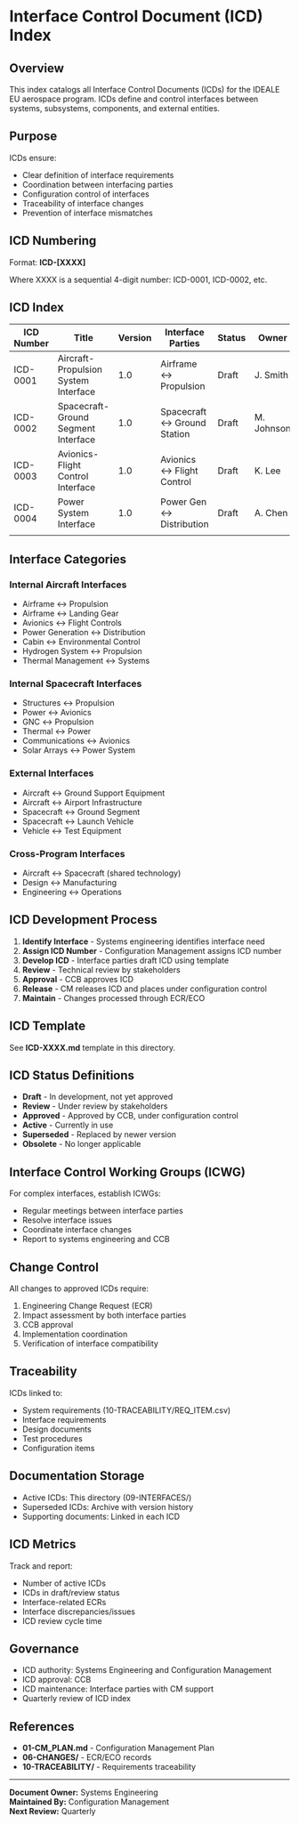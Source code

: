 # Interface Control Document (ICD) Index

## Overview

This index catalogs all Interface Control Documents (ICDs) for the IDEALE EU aerospace program. ICDs define and control interfaces between systems, subsystems, components, and external entities.

## Purpose

ICDs ensure:
- Clear definition of interface requirements
- Coordination between interfacing parties
- Configuration control of interfaces
- Traceability of interface changes
- Prevention of interface mismatches

## ICD Numbering

Format: **ICD-[XXXX]**

Where XXXX is a sequential 4-digit number: ICD-0001, ICD-0002, etc.

## ICD Index

| ICD Number | Title | Version | Interface Parties | Status | Owner | Date |
|------------|-------|---------|-------------------|--------|-------|------|
| ICD-0001 | Aircraft-Propulsion System Interface | 1.0 | Airframe ↔ Propulsion | Draft | J. Smith | 2024-01-15 |
| ICD-0002 | Spacecraft-Ground Segment Interface | 1.0 | Spacecraft ↔ Ground Station | Draft | M. Johnson | 2024-01-20 |
| ICD-0003 | Avionics-Flight Control Interface | 1.0 | Avionics ↔ Flight Control | Draft | K. Lee | 2024-01-25 |
| ICD-0004 | Power System Interface | 1.0 | Power Gen ↔ Distribution | Draft | A. Chen | 2024-02-01 |
| | | | | | | |

## Interface Categories

### Internal Aircraft Interfaces
- Airframe ↔ Propulsion
- Airframe ↔ Landing Gear
- Avionics ↔ Flight Controls
- Power Generation ↔ Distribution
- Cabin ↔ Environmental Control
- Hydrogen System ↔ Propulsion
- Thermal Management ↔ Systems

### Internal Spacecraft Interfaces
- Structures ↔ Propulsion
- Power ↔ Avionics
- GNC ↔ Propulsion
- Thermal ↔ Power
- Communications ↔ Avionics
- Solar Arrays ↔ Power System

### External Interfaces
- Aircraft ↔ Ground Support Equipment
- Aircraft ↔ Airport Infrastructure
- Spacecraft ↔ Ground Segment
- Spacecraft ↔ Launch Vehicle
- Vehicle ↔ Test Equipment

### Cross-Program Interfaces
- Aircraft ↔ Spacecraft (shared technology)
- Design ↔ Manufacturing
- Engineering ↔ Operations

## ICD Development Process

1. **Identify Interface** - Systems engineering identifies interface need
2. **Assign ICD Number** - Configuration Management assigns ICD number
3. **Develop ICD** - Interface parties draft ICD using template
4. **Review** - Technical review by stakeholders
5. **Approval** - CCB approves ICD
6. **Release** - CM releases ICD and places under configuration control
7. **Maintain** - Changes processed through ECR/ECO

## ICD Template

See **ICD-XXXX.md** template in this directory.

## ICD Status Definitions

- **Draft** - In development, not yet approved
- **Review** - Under review by stakeholders
- **Approved** - Approved by CCB, under configuration control
- **Active** - Currently in use
- **Superseded** - Replaced by newer version
- **Obsolete** - No longer applicable

## Interface Control Working Groups (ICWG)

For complex interfaces, establish ICWGs:
- Regular meetings between interface parties
- Resolve interface issues
- Coordinate interface changes
- Report to systems engineering and CCB

## Change Control

All changes to approved ICDs require:
1. Engineering Change Request (ECR)
2. Impact assessment by both interface parties
3. CCB approval
4. Implementation coordination
5. Verification of interface compatibility

## Traceability

ICDs linked to:
- System requirements (10-TRACEABILITY/REQ_ITEM.csv)
- Interface requirements
- Design documents
- Test procedures
- Configuration items

## Documentation Storage

- Active ICDs: This directory (09-INTERFACES/)
- Superseded ICDs: Archive with version history
- Supporting documents: Linked in each ICD

## ICD Metrics

Track and report:
- Number of active ICDs
- ICDs in draft/review status
- Interface-related ECRs
- Interface discrepancies/issues
- ICD review cycle time

## Governance

- ICD authority: Systems Engineering and Configuration Management
- ICD approval: CCB
- ICD maintenance: Interface parties with CM support
- Quarterly review of ICD index

## References

- **01-CM_PLAN.md** - Configuration Management Plan
- **06-CHANGES/** - ECR/ECO records
- **10-TRACEABILITY/** - Requirements traceability

---

**Document Owner:** Systems Engineering  
**Maintained By:** Configuration Management  
**Next Review:** Quarterly
